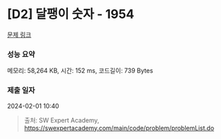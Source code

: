 # [D2] 달팽이 숫자 - 1954 

[문제 링크](https://swexpertacademy.com/main/code/problem/problemDetail.do?contestProbId=AV5PobmqAPoDFAUq) 

### 성능 요약

메모리: 58,264 KB, 시간: 152 ms, 코드길이: 739 Bytes

### 제출 일자

2024-02-01 10:40



> 출처: SW Expert Academy, https://swexpertacademy.com/main/code/problem/problemList.do